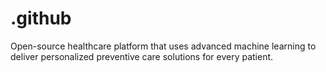 # .github
Open-source healthcare platform that uses advanced machine learning to deliver personalized preventive care solutions for every patient.
